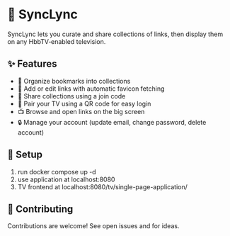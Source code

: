 # 🔗 SyncLync
SyncLync lets you curate and share collections of links, then display them on any HbbTV‑enabled television.

## ✨ Features
- 📂 Organize bookmarks into collections
- 🔗 Add or edit links with automatic favicon fetching
- 🤝 Share collections using a join code
- 📱 Pair your TV using a QR code for easy login
- 📺 Browse and open links on the big screen
- 🔒 Manage your account (update email, change password, delete account)

## 🚀 Setup
1. run docker compose up -d 
2. use application at localhost:8080
3. TV frontend at localhost:8080/tv/single-page-application/

## 💪 Contributing
Contributions are welcome! See open issues and for ideas.
